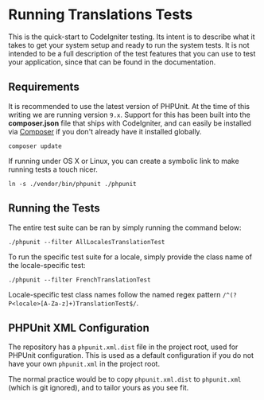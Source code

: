 # Running Translations Tests

This is the quick-start to CodeIgniter testing. Its intent is to describe what
it takes to get your system setup and ready to run the system tests.
It is not intended to be a full description of the test features that you can
use to test your application, since that can be found in the documentation.

## Requirements

It is recommended to use the latest version of PHPUnit. At the time of this
writing we are running version `9.x`. Support for this has been built into the
**composer.json** file that ships with CodeIgniter, and can easily be installed
via [Composer](https://getcomposer.org/) if you don't already have it installed globally.

	composer update

If running under OS X or Linux, you can create a symbolic link to make running tests a touch nicer.

	ln -s ./vendor/bin/phpunit ./phpunit

## Running the Tests

The entire test suite can be ran by simply running the command below:

	./phpunit --filter AllLocalesTranslationTest

To run the specific test suite for a locale, simply provide the class name of the locale-specific test:

	./phpunit --filter FrenchTranslationTest

Locale-specific test class names follow the named regex pattern `/^(?P<locale>[A-Za-z]+)TranslationTest$/`.

## PHPUnit XML Configuration

The repository has a ``phpunit.xml.dist`` file in the project root, used for
PHPUnit configuration. This is used as a default configuration if you
do not have your own ``phpunit.xml`` in the project root.

The normal practice would be to copy ``phpunit.xml.dist`` to ``phpunit.xml`` (which is git ignored),
and to tailor yours as you see fit.
